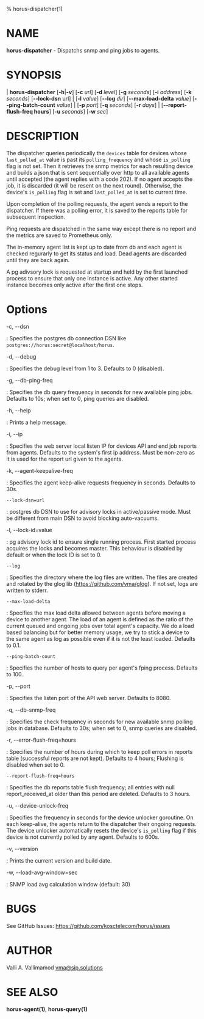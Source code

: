 % horus-dispatcher(1)

NAME
====

**horus-dispatcher** - Dispatchs snmp and ping jobs to agents.

SYNOPSIS
========

| **horus-dispatcher** \[**-h**|**-v**] \[**-c** _url_] \[**-d** _level_] \[**-g** _seconds_] \[**-i** _address_] \[**-k** _seconds_] \[**--lock-dsn** url]
|                      \[**-l** _value_] \[**--log** _dir_] \[**--max-load-delta** _value_] \[**--ping-batch-count** _value_]
|                      \[**-p** _port_] \[**-q** _seconds_] \[**-r** _days_]
|                      \[**--report-flush-freq hours**] \[**-u** _seconds_] \[**-w** _sec_]

DESCRIPTION
===========

The dispatcher queries periodically the `devices` table for devices whose `last_polled_at` value is past its `polling_frequency` and whose `is_polling` flag is not set. Then
it retrieves the snmp metrics for each resulting device and builds a json that is sent sequentially over http to all available agents until accepted (the agent replies with a code 202).
If no agent accepts the job, it is discarded (it will be resent on the next round). Otherwise, the device's `is_polling` flag is set and `last_polled_at` is set to current time.

Upon completion of the polling requests, the agent sends a report to the dispatcher. If there was a polling error, it is saved to the reports table for subsequent inspection.

Ping requests are dispatched in the same way except there is no report and the metrics are saved to Prometheus only.

The in-memory agent list is kept up to date from db and each agent is checked regurarly to get its status and load. Dead agents are discarded until they are back again.

A pg adivsory lock is requested at startup and held by the first launched process to ensure that only one instance is active. Any other started instance becomes only active after the first one stops.

Options
=======

-c, --dsn

:   Specifies the postgres db connection DSN like `postgres://horus:secret@localhost/horus`.

-d, --debug

:   Specifies the debug level from 1 to 3. Defaults to 0 (disabled).

-g, --db-ping-freq

:   Specifies the db query frequency in seconds for new available ping jobs. Defaults to 10s; when set to 0, ping queries are disabled.

-h, --help

:   Prints a help message.

-i, --ip

:   Specifies the web server local listen IP for devices API and end job reports from agents. Defaults to the system's first ip address.
    Must be non-zero as it is used for the report url given to the agents.

-k, --agent-keepalive-freq

:   Specifies the agent keep-alive requests frequency in seconds. Defaults to 30s.

    --lock-dsn=url

:   postgres db DSN to use for advisory locks in active/passive mode. Must be different from main DSN to avoid blocking auto-vacuums.

-l, --lock-id=value

:   pg advisory lock id to ensure single running process. First started process acquires the locks and becomes master. This behaviour is disabled
    by default or when the lock ID is set to 0.

    --log

:   Specifies the directory where the log files are written. The files are created and rotated by the glog lib (https://github.com/vma/glog).
    If not set, logs are written to stderr.

    --max-load-delta

:   Specifies the max load delta allowed between agents before moving a device to another agent. The load of an agent is defined as the ratio of
    the current queued and ongoing jobs over total agent's capacity. We do a load based balancing but for better memory usage, we try to stick
    a device to the same agent as log as possible even if it is not the least loaded. Defaults to 0.1.

    --ping-batch-count

:   Specifies the number of hosts to query per agent's fping process. Defaults to 100.

-p, --port

:   Specifies the listen port of the API web server. Defaults to 8080.

-q, --db-snmp-freq

:   Specifies the check frequency in seconds for new available snmp polling jobs in database. Defaults to 30s; when set to 0, snmp queries are disabled.

-r, --error-flush-freq=hours

:   Specifies the number of hours during which to keep poll errors in reports table (successful reports are not kept). Defaults to 4 hours; Flushing is disabled when set to 0.

    --report-flush-freq=hours

:   Specifies the db reports table flush frequency; all entries with null report\_received\_at older than this period are deleted. Defaults to 3 hours.

-u, --device-unlock-freq

:   Specifies the frequency in seconds for the device unlocker goroutine. On each keep-alive, the agents return to the dispatcher their ongoing requests.
    The device unlocker automatically resets the device's `is_polling` flag if this device is not currently polled by any agent. Defaults to 600s.

-v, --version

:   Prints the current version and build date.

 -w, --load-avg-window=sec

:   SNMP load avg calculation window (default: 30)

BUGS
====

See GitHub Issues: <https://github.com/kosctelecom/horus/issues>

AUTHOR
======

Valli A. Vallimamod <vma@sip.solutions>

SEE ALSO
========

**horus-agent(1)**, **horus-query(1)**

